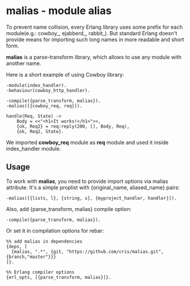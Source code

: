 # malias - module alias

To prevent name collision, every Erlang library uses some prefix for each
module(e.g.: cowboy\_, ejabberd\_, rabbit\_). But standard Erlang doesn't
provide means for importing such long names in more readable and short form.

**malias** is a parse-transform library, which allows to use any module with
another name.

Here is a short example of using Cowboy library:

    -module(index_handler).
    -behaviour(cowboy_http_handler).

    -compile({parse_transform, malias}).
    -malias([{cowboy_req, req}]).

    handle(Req, State) ->
        Body = <<"<h1>It works!</h1>">>,
        {ok, Req2} = req:reply(200, [], Body, Req),
        {ok, Req2, State}.

We imported **cowboy_req** module as **req** module and used it inside
index_handler module.

## Usage

To work with **malias**, you need to provide import options via malias
attribute. It's a simple proplist with {original\_name, aliased\_name} pairs:

    -malias([{lists, l}, {string, s}, {myproject_handler, handler}]).

Also, add {parse\_transform, malias} compile option:

    -compile({parse_transform, malias}).

Or set it in compilation options for rebar:

    %% add malias in dependencies
    {deps, [
      {malias, ".*", {git, "https://github.com/cris/malias.git", {branch,"master"}}}
    ]}.

    %% Erlang compiler options
    {erl_opts, [{parse_transform, malias}]}.


